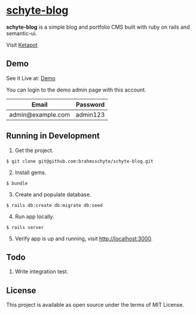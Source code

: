 # [schyte-blog](https://github.com/brahmsschyte/schyte-blog)

**schyte-blog** is a simple blog and portfolio CMS built with ruby on rails and semantic-ui.

Visit [Ketapot](http://ketapot.com/)

Demo
-------
See it Live at: [Demo](https://fierce-journey-42946.herokuapp.com/)

You can login to the demo admin page with this account.
<table>
  <thead>
    <tr>
      <th>Email</th>
      <th>Password</th>
    </tr>
  </thead>
  <tbody>
    <tr>
      <td>admin@example.com</td>
      <td>admin123</td>
    </tr>
  </tbody>
</table>

Running in Development
-------
 1. Get the project.
  ```console
  $ git clone git@github.com:brahmsschyte/schyte-blog.git
  ```
 2. Install gems.
  ```console
  $ bundle
  ```
 3. Create and populate database.
  ```console
  $ rails db:create db:migrate db:seed
  ```
 4. Run app locally.
  ```console
  $ rails server
  ```
 5. Verify app is up and running, visit [http://localhost:3000](http://localhost:3000).

Todo
-------
 1. Write integration test.

License
-------
 This project is available as open source under the terms of MIT License.
